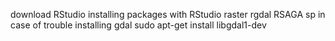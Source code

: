 

download RStudio
installing packages with RStudio
raster
rgdal
RSAGA
sp
in case of trouble installing gdal
sudo apt-get install libgdal1-dev
